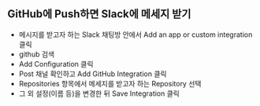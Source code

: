 ## GitHub에 Push하면 Slack에 메세지 받기

- 메시지를 받고자 하는 Slack 채팅방 안에서 Add an app or custom integration 클릭
- github 검색
- Add Configuration 클릭
- Post 채널 확인하고 Add GitHub Integration 클릭
- Repositories 항목에서 메세지를 받고자 하는 Repository 선택
- 그 외 설정(이름 등)을 변경한 뒤 Save Integration 클릭
